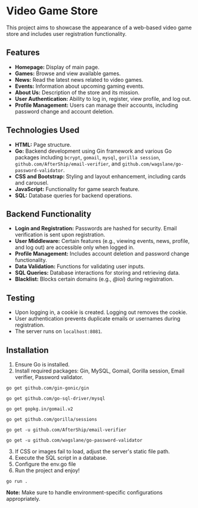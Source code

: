 # Video Game Store

This project aims to showcase the appearance of a web-based video game store and includes user registration functionality.

## Features

- **Homepage:** Display of main page.
- **Games:** Browse and view available games.
- **News:** Read the latest news related to video games.
- **Events:** Information about upcoming gaming events.
- **About Us:** Description of the store and its mission.
- **User Authentication:** Ability to log in, register, view profile, and log out.
- **Profile Management:** Users can manage their accounts, including password change and account deletion.

## Technologies Used

- **HTML:** Page structure.
- **Go:** Backend development using Gin framework and various Go packages including `bcrypt`, `gomail`, `mysql`, `gorilla session`, `github.com/AfterShip/email-verifier`, and `github.com/wagslane/go-password-validator`.
- **CSS and Bootstrap:** Styling and layout enhancement, including cards and carousel.
- **JavaScript:** Functionality for game search feature.
- **SQL:** Database queries for backend operations.

## Backend Functionality

- **Login and Registration:** Passwords are hashed for security. Email verification is sent upon registration.
- **User Middleware:** Certain features (e.g., viewing events, news, profile, and log out) are accessible only when logged in.
- **Profile Management:** Includes account deletion and password change functionality.
- **Data Validation:** Functions for validating user inputs.
- **SQL Queries:** Database interactions for storing and retrieving data.
- **Blacklist:** Blocks certain domains (e.g., *@ioi*) during registration.

## Testing

- Upon logging in, a cookie is created. Logging out removes the cookie.
- User authentication prevents duplicate emails or usernames during registration.
- The server runs on `localhost:8081`.

## Installation

1. Ensure Go is installed.
2. Install required packages: Gin, MySQL, Gomail, Gorilla session, Email verifier, Password validator.
```
go get github.com/gin-gonic/gin
```
```
go get github.com/go-sql-driver/mysql
```
```
go get gopkg.in/gomail.v2
```
```
go get github.com/gorilla/sessions
```
```
go get -u github.com/AfterShip/email-verifier
```
```
go get -u github.com/wagslane/go-password-validator
```
3. If CSS or images fail to load, adjust the server's static file path.
4. Execute the SQL script in a database.
5. Configure the env.go file
6. Run the project and enjoy!
```
go run . 
```

**Note:** Make sure to handle environment-specific configurations appropriately.
